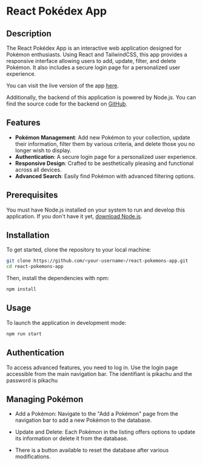 # React Pokédex App

## Description

The React Pokédex App is an interactive web application designed for Pokémon enthusiasts. Using React and TailwindCSS, this app provides a responsive interface allowing users to add, update, filter, and delete Pokémon. It also includes a secure login page for a personalized user experience.

You can visit the live version of the app [here](https://react-pokemons-app-production.up.railway.app/).

Additionally, the backend of this application is powered by Node.js. You can find the source code for the backend on [GitHub](https://github.com/ilyessr/node-pokemon-api).

## Features

- **Pokémon Management**: Add new Pokémon to your collection, update their information, filter them by various criteria, and delete those you no longer wish to display.
- **Authentication**: A secure login page for a personalized user experience.
- **Responsive Design**: Crafted to be aesthetically pleasing and functional across all devices.
- **Advanced Search**: Easily find Pokémon with advanced filtering options.

## Prerequisites

You must have Node.js installed on your system to run and develop this application. If you don't have it yet, [download Node.js](https://nodejs.org/).

## Installation

To get started, clone the repository to your local machine:

```bash
git clone https://github.com/<your-username>/react-pokemons-app.git
cd react-pokemons-app
```

Then, install the dependencies with npm:

```bash
npm install
```

## Usage

To launch the application in development mode:

```bash
npm run start
```

## Authentication

To access advanced features, you need to log in. Use the login page accessible from the main navigation bar. The identifiant is pikachu and the password is pikachu

## Managing Pokémon

- Add a Pokémon: Navigate to the "Add a Pokémon" page from the navigation bar to add a new Pokémon to the database.

- Update and Delete: Each Pokémon in the listing offers options to update its information or delete it from the database.

- There is a button available to reset the database after various modifications.

